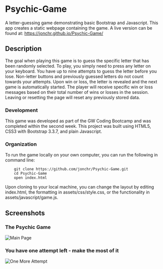 # Psychic-Game
A letter-guessing game demonstrating basic Bootstrap and Javascript. This app creates a static webpage containing the game. A live version can be found at: https://jonchr.github.io/Psychic-Game/

## Description

The goal when playing this game is to guess the specific letter that has been randomly selected. To play, you simply need to press any letter on your keyboard. You have up to nine attempts to guess the letter before you lose. Non-letter buttons and previously guessed letters do not count towards your attempts. Upon win or loss, the letter is revealed and the next game is automatically started. The player will receive specific win or loss messages based on their total number of wins or losses in the session. Leaving or resetting the page will reset any previously stored data.

### Development

This game was developed as part of the GW Coding Bootcamp and was completed within the second week. This project was built using HTML5, CSS3 with Bootstrap 3.3.7, and plain Javascript.

### Organization

To run the game locally on your own computer, you can run the following in command line:

		git clone https://github.com/jonchr/Psychic-Game.git
		cd Psychic-Game
		open index.html

Upon cloning to your local machine, you can change the layout by editing index.html, the formatting in assets/css/style.css, or the functionality in assets/javascript/game.js.

## Screenshots
### The Psychic Game
![Main Page](images/main_page.png)
### You have one attempt left - make the most of it
![One More Attempt](images/one_attempt_left.png)
